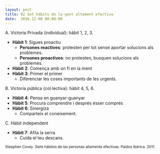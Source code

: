 ```yaml
---
layout: post
title: 02 Set hàbits de la gent altament efectiva
date:  2016-12-08 00:00:00
---
```



A. Victoria Privada (individual): hàbit 1, 2, 3.

- **Hàbit 1**: Sigues proactiu
    - **Persones reactives**: protesten per tot sense aportar solucions als problemes.
    - **Persones proactives**: no protesten, busquen solucions als problemes.
- **Hàbit 2**: Comença amb un fí en la ment
- **Hàbit 3**: Primer el primer
    - Diferenciar les coses importants de les urgents.

B. Victoria pública (col·lectiva): hàbit 4, 5, 6.

- **Hàbit 4**: Pensa en guanyar-guanyar
- **Hàbit 5**: Procura comprendre i després ésser comprés
- **Hàbit 6**: Sinergiza
    - Comparteix el coneixement.

C. Hàbit independent

- **Hàbit 7**: Afila la serra
    - Cuida el teu descans.


<small>Steaphen Covey. Siete hábitos de las personas altamente efectivas. Paidos Ibérica. 2011.</small>


